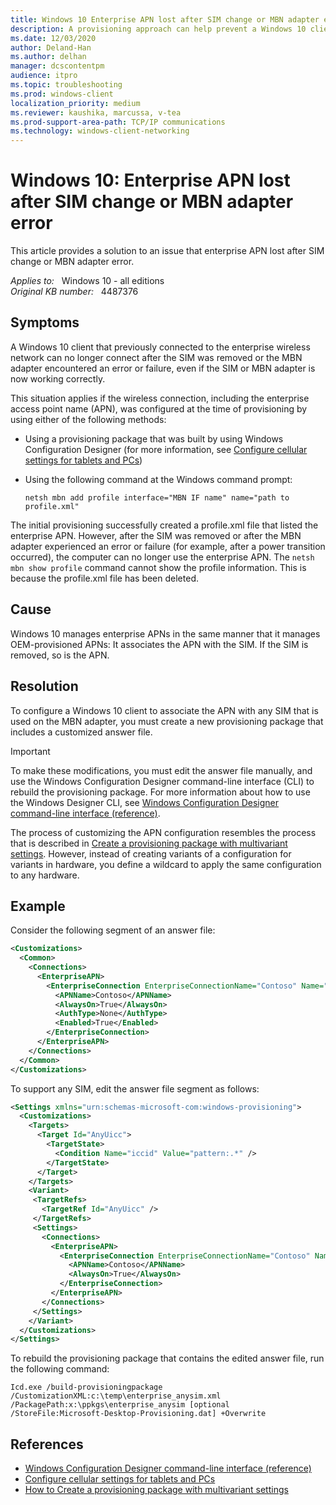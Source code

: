 ```yaml
---
title: Windows 10 Enterprise APN lost after SIM change or MBN adapter error
description: A provisioning approach can help prevent a Windows 10 client from losing its enterprise APN information after a change or error in the SIM or MBN adapter.
ms.date: 12/03/2020
author: Deland-Han
ms.author: delhan 
manager: dcscontentpm
audience: itpro
ms.topic: troubleshooting
ms.prod: windows-client
localization_priority: medium
ms.reviewer: kaushika, marcussa, v-tea
ms.prod-support-area-path: TCP/IP communications
ms.technology: windows-client-networking
---
```

# Windows 10: Enterprise APN lost after SIM change or MBN adapter error

This article provides a solution to an issue that enterprise APN lost after SIM change or MBN adapter error.

_Applies to:_ &nbsp; Windows 10 - all editions  
_Original KB number:_ &nbsp; 4487376

## Symptoms

A Windows 10 client that previously connected to the enterprise wireless network can no longer connect after the SIM was removed or the MBN adapter encountered an error or failure, even if the SIM or MBN adapter is now working correctly.

This situation applies if the wireless connection, including the enterprise access point name (APN), was configured at the time of provisioning by using either of the following methods:

- Using a provisioning package that was built by using Windows Configuration Designer (for more information, see [Configure cellular settings for tablets and PCs](/windows/configuration/provisioning-apn))
- Using the following command at the Windows command prompt:

    ```console
    netsh mbn add profile interface="MBN IF name" name="path to profile.xml"
    ```

The initial provisioning successfully created a profile.xml file that listed the enterprise APN. However, after the SIM was removed or after the MBN adapter experienced an error or failure (for example, after a power transition occurred), the computer can no longer use the enterprise APN. The `netsh mbn show profile` command cannot show the profile information. This is because the profile.xml file has been deleted.

## Cause

Windows 10 manages enterprise APNs in the same manner that it manages OEM-provisioned APNs: It associates the APN with the SIM. If the SIM is removed, so is the APN.

## Resolution

To configure a Windows 10 client to associate the APN with any SIM that is used on the MBN adapter, you must create a new provisioning package that includes a customized answer file.

> [!Important]
> To make these modifications, you must edit the answer file manually, and use the Windows Configuration Designer command-line interface (CLI) to rebuild the provisioning package. For more information about how to use the Windows Designer CLI, see [Windows Configuration Designer command-line interface (reference)](/windows/configuration/provisioning-packages/provisioning-command-line).

The process of customizing the APN configuration resembles the process that is described in [Create a provisioning package with multivariant settings](/windows/configuration/provisioning-packages/provisioning-multivariant). However, instead of creating variants of a configuration for variants in hardware, you define a wildcard to apply the same configuration to any hardware.

## Example

Consider the following segment of an answer file:

```xml
<Customizations> 
  <Common> 
    <Connections> 
      <EnterpriseAPN> 
        <EnterpriseConnection EnterpriseConnectionName="Contoso" Name="Contoso">
          <APNName>Contoso</APNName>
          <AlwaysOn>True</AlwaysOn>
          <AuthType>None</AuthType>
          <Enabled>True</Enabled>
        </EnterpriseConnection>
      </EnterpriseAPN>
    </Connections>
  </Common>
</Customizations>
```

To support any SIM, edit the answer file segment as follows:

```xml
<Settings xmlns="urn:schemas-microsoft-com:windows-provisioning">
  <Customizations>
    <Targets>
      <Target Id="AnyUicc">
        <TargetState>
          <Condition Name="iccid" Value="pattern:.*" />
        </TargetState>
      </Target>
    </Targets>
    <Variant>
     <TargetRefs>
       <TargetRef Id="AnyUicc" />
     </TargetRefs>
     <Settings>
       <Connections>
         <EnterpriseAPN>
           <EnterpriseConnection EnterpriseConnectionName="Contoso" Name="Contoso">
             <APNName>Contoso</APNName>
             <AlwaysOn>True</AlwaysOn>
           </EnterpriseConnection>
         </EnterpriseAPN>
       </Connections>
     </Settings>
    </Variant>
  </Customizations>
</Settings>
```

To rebuild the provisioning package that contains the edited answer file, run the following command:

```console
Icd.exe /build-provisioningpackage /CustomizationXML:c:\temp\enterprise_anysim.xml /PackagePath:x:\ppkgs\enterprise_anysim [optional /StoreFile:Microsoft-Desktop-Provisioning.dat] +Overwrite
```

## References

- [Windows Configuration Designer command-line interface (reference)](/windows/configuration/provisioning-packages/provisioning-command-line)
- [Configure cellular settings for tablets and PCs](/windows/configuration/provisioning-apn)
- [How to Create a provisioning package with multivariant settings](/windows/configuration/provisioning-packages/provisioning-multivariant)
